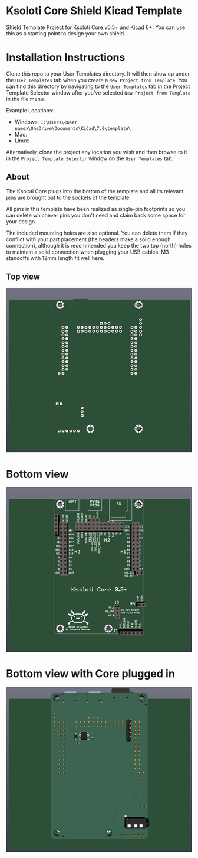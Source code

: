 # Ksoloti Core Shield Kicad Template

Shield Template Project for Ksoloti Core v0.5+ and Kicad 6+. You can use this as a starting point to design your own shield.

# Installation Instructions

Clone this repo to your User Templates directory. It will then show up under the `User Templates` tab when you create a `New Project from Template`. You can find this directory by navigating to the `User Templates` tab in the Project Template Selector window after you've selected `New Project from Template` in the file menu.

Example Locations:
 * Windows: `C:\Users\<user name>\OneDrive\Documents\KiCad\7.0\template\`
 * Mac:
 * Linux:

Alternatively, clone the project any location you wish and then browse to it in the `Project Template Selector` window on the `User Templates` tab. 

## About
The Ksoloti Core plugs into the bottom of the template and all its relevant pins are brought out to the sockets of the template.

All pins in this template have been realized as single-pin footprints so you can delete whichever pins you don't need and claim back some space for your design.

The included mounting holes are also optional. You can delete them if they conflict with your part placement (the headers make a solid enough connection), although it is recommended you keep the two top (north) holes to maintain a solid connection when plugging your USB cables. M3 standoffs with 12mm length fit well here.

##  Top view

![ksoloti_shield_template_top.png](/meta/ksoloti_shield_template_top.png)

# Bottom view

![ksoloti_shield_template_bottom.png](/meta/ksoloti_shield_template_bottom.png)

# Bottom view with Core plugged in

![ksoloti_shield_template_bottom_3d.png](/meta/ksoloti_shield_template_bottom_3d.png)
